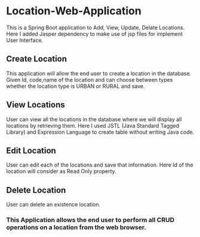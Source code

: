 # Location-Web-Application
This is a Spring Boot application to Add, View, Update, Delate Locations.
Here I added Jasper dependency to make use of jsp files for implement User Interface.

## Create Location
This application will allow the end user to create a location in the database. Given Id, code,name of the location and can choose between types whether the location type is URBAN or RURAL and save.

## View Locations
User can view all the locations in the database where we will display all locations by retrieving them. Here I used JSTL (Java Standard Tagged Library) and Expression Language to create table without writing Java code.

## Edit Location
User can edit each of the locations and save that information. Here Id of the location will consider as Read Only property.

## Delete Location
User can delete an existence location.

### This Application allows the end user to perform all CRUD operations on a location from the web browser.

